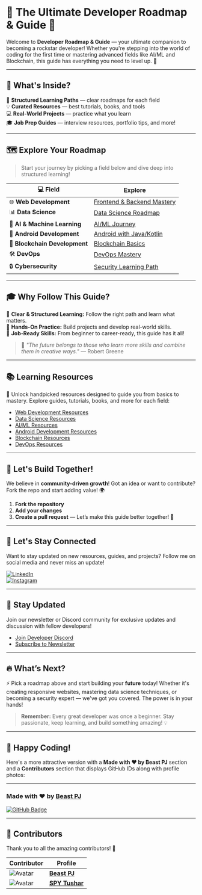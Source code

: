 # 🎯 The Ultimate Developer Roadmap & Guide 🚀

Welcome to **Developer Roadmap & Guide** — your ultimate companion to becoming a rockstar developer! Whether you're stepping into the world of coding for the first time or mastering advanced fields like AI/ML and Blockchain, this guide has everything you need to level up. 🌟



---

## 🚀 What's Inside?

🎯 **Structured Learning Paths** — clear roadmaps for each field  
💡 **Curated Resources** — best tutorials, books, and tools  
💻 **Real-World Projects** — practice what you learn  
🎓 **Job Prep Guides** — interview resources, portfolio tips, and more!

---

## 🗺️ Explore Your Roadmap

> Start your journey by picking a field below and dive deep into structured learning!

| **💻 Field**             | **Explore**                                                               |
|--------------------------|---------------------------------------------------------------------------|
| 🌐 **Web Development**    | [Frontend & Backend Mastery](./Web-Development/Web-Dev-Roadmap.md)               |
| 📊 **Data Science**       | [Data Science Roadmap](./Data-Science/Python-For-Data-Science.md)         |
| 🤖 **AI & Machine Learning** | [AI/ML Journey](./AI-ML/AI-Roadmap.md)                             |
| 📱 **Android Development** | [Android with Java/Kotlin](./Android-Development/Introduction.md)       |
| 🔗 **Blockchain Development** | [Blockchain Basics](./Blockchain/Introduction.md)                  |
| 🛠️ **DevOps**             | [DevOps Mastery](./DevOps/DevOps-Roadmap.md)                             |
| 🔒 **Cybersecurity**       | [Security Learning Path](./Cybersecurity/Learning-Path.md)              |

---

## 🎓 Why Follow This Guide?

🌟 **Clear & Structured Learning:** Follow the right path and learn what matters.  
💪 **Hands-On Practice:** Build projects and develop real-world skills.  
🎯 **Job-Ready Skills:** From beginner to career-ready, this guide has it all!

> 💬 *"The future belongs to those who learn more skills and combine them in creative ways."* — Robert Greene

---

## 📚 Learning Resources

🔑 Unlock handpicked resources designed to guide you from basics to mastery. Explore guides, tutorials, books, and more for each field:

- [Web Development Resources](./Web-Development/Resources.md)  
- [Data Science Resources](./Data-Science/Resources.md)  
- [AI/ML Resources](./AI-ML/AI-Resources.md)  
- [Android Development Resources](./Android-Development/Resources.md)  
- [Blockchain Resources](./Blockchain/Resources.md)  
- [DevOps Resources](./DevOps/Tools-Resources.md)

---

## 🎉 Let's Build Together!

We believe in **community-driven growth**! Got an idea or want to contribute? Fork the repo and start adding value! 🌍

1. **Fork the repository**  
2. **Add your changes**  
3. **Create a pull request** — Let’s make this guide better together! 🚀

---

## 💬 Let's Stay Connected

Want to stay updated on new resources, guides, and projects? Follow me on social media and never miss an update!

[![LinkedIn](https://img.shields.io/badge/LinkedIn-%230077B5.svg?style=for-the-badge&logo=linkedin&logoColor=white)](https://www.linkedin.com/in/prathamesh-jadhav-112abb2ba)  
[![Instagram](https://img.shields.io/badge/Instagram-%23E4405F.svg?style=for-the-badge&logo=instagram&logoColor=white)](https://www.instagram.com/beast.pj)

---

## 🔔 Stay Updated

Join our newsletter or Discord community for exclusive updates and discussion with fellow developers!  
- [Join Developer Discord](https://discord.gg/your-link)  
- [Subscribe to Newsletter](https://newsletter-link)

---

## 🔥 What’s Next?

⚡ Pick a roadmap above and start building your **future** today! Whether it's creating responsive websites, mastering data science techniques, or becoming a security expert — we've got you covered. The power is in your hands!

> **Remember:** Every great developer was once a beginner. Stay passionate, keep learning, and build something amazing! 💡

---

## 🌟 Happy Coding!

Here's a more attractive version with a **Made with ❤️ by Beast PJ** section and a **Contributors** section that displays GitHub IDs along with profile photos:

---

### Made with ❤️ by [**Beast PJ**](https://github.com/beast-pj)  
[![GitHub Badge](https://img.shields.io/badge/GitHub-%2312100E.svg?style=for-the-badge&logo=github&logoColor=white)](https://github.com/beast-pj)

---

## 👥 **Contributors**

Thank you to all the amazing contributors! 🎉

| Contributor  | Profile |
|--------------|---------|
| ![Avatar](https://avatars.githubusercontent.com/beast-pj?s=100) | [**Beast PJ**](https://github.com/beast-pj) |
| ![Avatar](https://avatars.githubusercontent.com/cybertusha?s=100) | [**SPY Tushar**](https://github.com/cybertusha) 